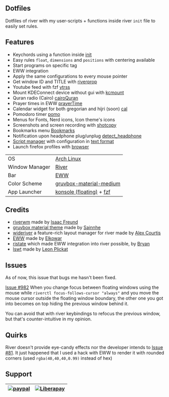 **Dotfiles**
------------
Dotfiles of river with my user-scripts + functions inside river `init` file to easily set rules.

## Features
* Keychords using a function inside [init](.config/river/init)
* Easy rules `float`, `dimensions` and `positions` with centering available
* Start programs on specific tag
* EWW integration
* Apply the same configurations to every mouse pointer
* Get window ID and TITLE with [riverprop](.config/river/scripts/riverprop)
* Youtube feed with fzf [ytrss](.scripts/ytrss)
* Mount KDEConnect device without gui with [kcmount](.scripts/kcmount)
* Quran radio (Cairo) [cairoQuran](.scripts/bar/cairoQuran)
* Prayer times in EWW [prayerTime](.scripts/bar/prayerTime)
* Calendar widget for both gregorian and hijri (soon) [cal](.scripts/bar/cal)
* Pomodoro timer [pomo](.scripts/bar/pomo)
* Menus for Fonts, Nerd icons, Icon theme's icons
* Screenshots and screen recording with [shotcopy](.scripts/shotcopy)
* Bookmarks menu [Bookmarks](.scripts/bookmark)
* Notification upon headphone plug/unplug [detect_headphone](.scripts/detect_headphone)
* [Script manager](.scripts/sman) with configuration in [text format](.scripts/data/sman.list)
* Launch firefox profiles with [browser](.scripts/browser)

|||
|-|-|
| OS             | [Arch Linux](https://archlinux.org) |
| Window Manager | [River](https://codeberg.org/river/river) |
| Bar            | [EWW](https://github.com/elkowar/eww) |
| Color Scheme   | [gruvbox-material-medium](https://github.com/sainnhe/gruvbox-material) |
| App Launcher   | [konsole (floating)](.scripts/extra/terman) + [fzf](.scripts/sman) |


## Credits
* [riverwm](https://codeberg.org/river/river) made by [Isaac Freund](https://codeberg.org/ifreund)
* [gruvbox material theme](https://github.com/sainnhe/gruvbox-material) made by [Sainnhe](https://github.com/sainnhe)
* [wideriver](https://github.com/alex-courtis/wideriver) a feature-rich layout manager for river made by [Alex Courtis](https://github.com/alex-courtis)
* [EWW](https://github.com/elkowar/eww) made by [Elkowar](https://github.com/elkowar/)
* [ristate](https://gitlab.com/snakedye/ristate/) which made EWW integration into river possible, by [Bryan](https://gitlab.com/snakedye/)
* [lswt](https://git.sr.ht/~leon_plickat/lswt) made by [Leon Plickat](https://git.sr.ht/~leon_plickat)

## Issues
As of now, this issue that bugs me hasn't been fixed.

[Issue #982](https://codeberg.org/river/river/issues/982) When you change focus between floating windows using the mouse while `riverctl focus-follows-cursor "always"` and you move the mouse cursor outside the floating window boundary, the other one you got into becomes on top hiding the previous window behind it.

You can avoid that with river keybindings to refocus the previous window, but that's counter-intuitive in my opinion.

## Quirks
River doesn't provide eye-candy effects nor the developer intends to [Issue #81](https://codeberg.org/river/river/issues/81). It just happened that I used a hack with EWW to render it with rounded corners (used `rgba(40,40,40,0.99)` instead of hex)

## Support
[![paypal](https://www.paypalobjects.com/en_US/i/btn/btn_donateCC_LG.gif)](https://www.paypal.me/warrior0x7) | [![Liberapay](https://liberapay.com/assets/widgets/donate.svg)](https://liberapay.com/Warrior0x7/donate)
|--|--|
